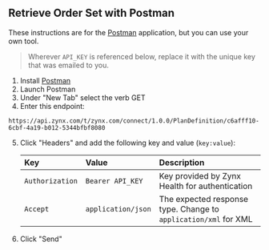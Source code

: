 ## Retrieve Order Set with Postman
These instructions are for the [Postman](https://www.getpostman.com) application, but you can use your own tool.

> Wherever `API_KEY` is referenced below, replace it with the unique key that was emailed to you.

1. Install [Postman](https://www.getpostman.com)
2. Launch Postman
3. Under "New Tab" select the verb GET
4. Enter this endpoint:
```
https://api.zynx.com/t/zynx.com/connect/1.0.0/PlanDefinition/c6afff10-6cbf-4a19-b012-5344bfbf8080
```
5. Click "Headers" and add the following key and value (`key:value`):

   | Key         | Value     | Description |
   | :---------- | :--------  | :---------- |
   | `Authorization` | `Bearer API_KEY`  | Key provided by Zynx Health for authentication| 
   | `Accept` | `application/json`  | The expected response type.  Change to `application/xml` for XML| 
   
   
6. Click "Send"

<br>

